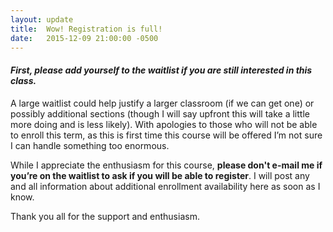 ```yaml
---
layout: update
title:  Wow! Registration is full!
date:   2015-12-09 21:00:00 -0500
---
```


#### _First, please add yourself to the waitlist if you are still interested in this class._

A large waitlist could help justify a larger classroom (if we can get one) or
possibly additional sections (though I will say upfront this will take a little
more doing and is less likely). With apologies to those who will not be able to
enroll this term, as this is first time this course will be offered I&rsquo;m
not sure I can handle something too enormous.

While I appreciate the enthusiasm for this course, **please don't e-mail me if
you&rsquo;re on the waitlist to ask if you will be able to register**.
I will post any and all information about additional enrollment availability
here as soon as I know.

Thank you all for the support and enthusiasm.

